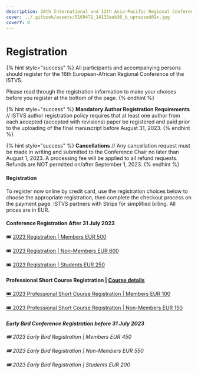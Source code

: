 ```yaml
---
description: 20th International and 12th Asia-Pacific Regional Conference of the ISTVS
cover: ../.gitbook/assets/5169471_14135eeb36_b_uprezzed@2x.jpg
coverY: 0
---
```


# Registration

{% hint style="success" %}
All participants and accompanying persons should register for the 16th European-African Regional Conference of the ISTVS.&#x20;

Please read through the registration information to make your choices before you register at the bottom of the page.
{% endhint %}

{% hint style="success" %}
**Mandatory Author Registration Requirements** // ISTVS author registration policy requires that at least one author from each accepted (accepted with revisions) paper be registered and paid prior to the uploading of the final manuscript before August 31, 2023.
{% endhint %}

{% hint style="success" %}
**Cancellations** // Any cancellation request must be made in writing and submitted to the Conference Chair no later than August 1, 2023. A processing fee will be applied to all refund requests. Refunds are NOT permitted on/after September 1, 2023.
{% endhint %}

#### Registration <a href="#registration-rates" id="registration-rates"></a>

To register now online by credit card, use the registration choices below to choose the appropriate registration, then complete the checkout process on the payment page. ISTVS partners with Stripe for simplified billing. All prices are in EUR.

#### **Conference Registration After 31 July 2023**

​🎟 [2023 Registration | Members EUR 500](https://buy.stripe.com/eVaeV9g0j6d2b4I9AC)

​🎟 [2023 Registration | Non-Members EUR 600](https://buy.stripe.com/28o14j15p44U8WA4gk)

​🎟 [2023 Registration | Students EUR 250](https://buy.stripe.com/4gw5kzaFZ7h6b4IbIN)

#### Professional Short Course Registration | [Course details](registration.md#professional-short-course-registration-or-details)

​[🎟 2023 Professional Short Course Registration | Members EUR 100](https://buy.stripe.com/5kA8wL29t6d27SwbIQ)

[🎟 2023 Professional Short Course Registration | Non-Members EUR 150](https://buy.stripe.com/5kA8wL29tgRGb4IbIR)

####

#### _**Early Bird Conference Registration before 31 July 2023**_

_​🎟 2023 Early Bird Registration | Members EUR 450_

_​🎟 2023 Early Bird Registration | Non-Members EUR 550_

_​🎟 2023 Early Bird Registration | Students EUR 200_

####
